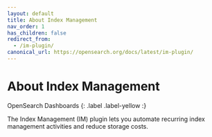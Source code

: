 ```yaml
---
layout: default
title: About Index Management
nav_order: 1
has_children: false
redirect_from:
  - /im-plugin/
canonical_url: https://opensearch.org/docs/latest/im-plugin/
---
```


# About Index Management
OpenSearch Dashboards
{: .label .label-yellow :}

The Index Management (IM) plugin lets you automate recurring index management activities and reduce storage costs.
